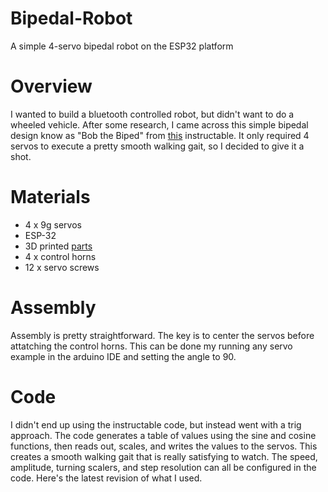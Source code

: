 # Bipedal-Robot
A simple 4-servo bipedal robot on the ESP32 platform

# Overview
I wanted to build a bluetooth controlled robot, but didn't want to do a wheeled vehicle. After some research, I came across this simple bipedal design know as "Bob the Biped" from [this](https://www.instructables.com/BoB-the-BiPed/) instructable. It only required 4 servos to execute a pretty smooth walking gait, so I decided to give it a shot.

# Materials
* 4 x 9g servos
* ESP-32
* 3D printed [parts](https://www.thingiverse.com/thing:43708)
* 4 x control horns
* 12 x servo screws
  
# Assembly
Assembly is pretty straightforward. The key is to center the servos before attatching the control horns. This can be done my running any servo example in the arduino IDE and setting the angle to 90.

# Code
I didn't end up using the instructable code, but instead went with a trig approach. The code generates a table of values using the sine and cosine functions, then reads out, scales, and writes the values to the servos. This creates a smooth walking gait that is really satisfying to watch. The speed, amplitude, turning scalers, and step resolution can all be configured in the code. Here's the latest revision of what I used.  

